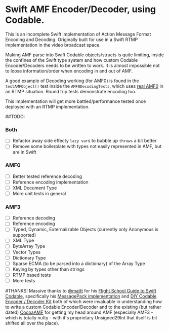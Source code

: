 # Swift AMF Encoder/Decoder, using Codable.

This is an incomplete Swift implementation of Action Message Format Encoding and Decoding. Originally built for use in a Swift RTMP implementation in the video broadcast space.

Making AMF parse into Swift Codable objects/structs is quite limiting, inside the confines of the Swift type system and how custom Codable Encoder/Decoders needs to be written to work. It is almost impossible not to loose information/order when encoding in and out of AMF.

A good example of Decoding working (for AMF0) is found in the `testAMFObject()` test inside the `AMF0DecodingTests`, which uses [real AMF0](https://en.wikipedia.org/wiki/Action_Message_Format) in an RTMP situation. Round trip tests demonstrate encoding too.

This implementation will get more battled/performance tested once deployed with an RTMP implementation.

##TODO:

### Both
- [ ] Refactor away side effecty `lazy var`s to bubble up `throws` a bit better
- [ ] Remove some boilerplate with types not easily represented in AMF, but are in Swift

### AMF0
- [ ] Better tested reference decoding
- [ ] Reference encoding implementation
- [ ] XML Document Type
- [ ] More unit tests in general

### AMF3
- [ ] Reference decoding
- [ ] Reference encoding
- [ ] Typed, Dynamic, Externalizable Objects (currently only Anonymous is supported)
- [ ] XML Type
- [ ] ByteArray Type
- [ ] Vector Types
- [ ] Dictionary Type
- [ ] Sparse ECMA (to be parsed into a dictionary) of the Array Type
- [ ] Keying by types other than strings
- [ ] RTMP based tests
- [ ] More tests

#THANKS!
Massive thanks to [@mattt](https://twitter.com/mattt) for his [Flight School Guide to Swift Codable](https://gumroad.com/l/codable), specifically his [MessagePack implementation](https://github.com/Flight-School/MessagePack) and [DIY Codable Encoder / Decoder Kit](https://github.com/Flight-School/Codable-DIY-Kit) both of which were invaluable in understanding how to write a custom Codable Encoder/Decoder and to the existing (but rather dated) [CocoaAMF](https://github.com/nesium/cocoa-amf) for getting my head around AMF (especially AMF3 - which is totally nutty - with it's proprietary Unsigned29Int that itself is bit shifted all over the place).
